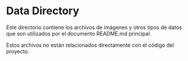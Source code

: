 # Data Directory
Este directorio contiene los archivos de imágenes y otros tipos de datos que son utilizados por el documento README.md principal.

Estos archivos no están relacionados directamente con el código del proyecto.

